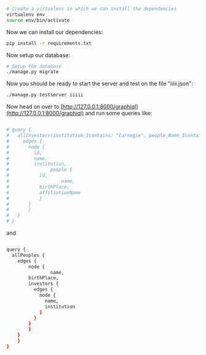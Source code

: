 ```bash
# Create a virtualenv in which we can install the dependencies
virtualenv env
source env/bin/activate
```

Now we can install our dependencies:

```bash
pip install -r requirements.txt
```

Now setup our database:

```bash
# Setup the database
./manage.py migrate

```

Now you should be ready to start the server and test on the file "iiiii.json":

```bash
./manage.py testserver iiiii

```

Now head on over to
[http://127.0.0.1:8000/graphiql](http://127.0.0.1:8000/graphiql)
and run some queries like:

```bash

# query {
#   allInvestors(institution_Icontains: "Carnegie", people_Name_Icontains: "Diane Loviglio") {
#     edges {
#       node {
#         id,
#         name,
#         institution,
# 				people {
#           id,
# 					name,
#           birthPlace,
#           affiliationName
#       	}
#     	}
#   	}
# 	}
# }

```

and

```bash

query {
  allPeoples {
  	edges {
    	node {
				name,
        birthPlace,
        investors {
          edges {
            node {
              name,
              institution
            }
          }
        }
    	}
  	}
	} 
}

```

